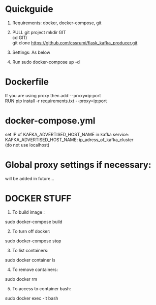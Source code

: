 # Quickguide

1. Requirements:
docker, docker-compose, git

2. PULL git project
mkdir GIT  
cd GIT/  
git clone https://github.com/cssrumi/flask_kafka_producer.git

3. Settings:
As below

4. Run
sudo docker-compose up -d

# Dockerfile
If you are using proxy then add --proxy=ip:port  
RUN pip install -r requirements.txt --proxy=ip:port

# docker-compose.yml
set IP of KAFKA_ADVERTISED_HOST_NAME in kafka service:  
KAFKA_ADVERTISED_HOST_NAME: ip_adress_of_kafka_cluster  
(do not use localhost)

# Global proxy settings if necessary:

will be added in future...

# DOCKER STUFF
1. To build image :

sudo docker-compose build

2. To turn off docker:

sudo docker-compose stop

3. To list containers:

sudo docker container ls

4. To remove containers:

sudo docker rm <containerid>

5. To access to container bash:

sudo docker exec -it <containerid> bash
